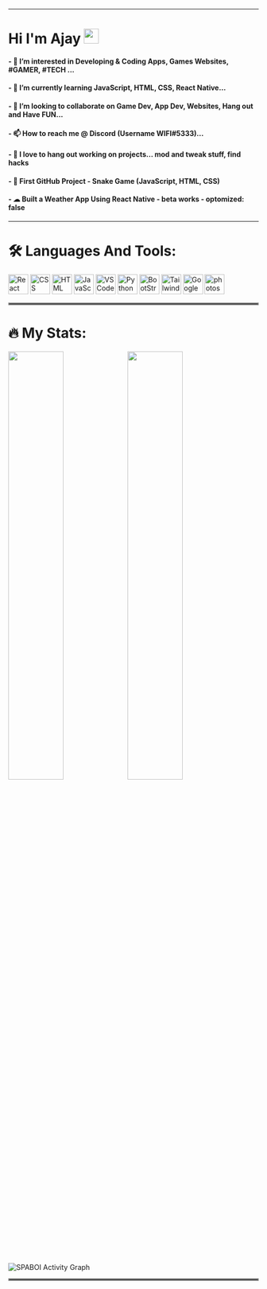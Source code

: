 ____________________________________________________________________________________________________________________________________________________________________________
 # Hi I'm Ajay <img src="https://user-images.githubusercontent.com/95515701/161590793-84b7436a-4045-4d73-9331-d164987ef7fe.gif" width="30px" height="30px">
 #### - 👀 I’m interested in Developing & Coding Apps, Games Websites, #GAMER, #TECH ...
 #### - 🌱 I’m currently learning JavaScript, HTML, CSS, React Native...
 #### - 💞️ I’m looking to collaborate on Game Dev, App Dev, Websites, Hang out and Have FUN...
 #### - 📫 How to reach me @ Discord (Username WIFI#5333)...
 #### - 🤗 I love to hang out working on projects... mod and tweak stuff, find hacks
 #### - 🐍 First GitHub Project - Snake Game (JavaScript, HTML, CSS)
 #### - ☁ Built a Weather App Using React Native - beta works - optomized: false
____________________________________________________________________________________________________________________________________________________________________________
# 🛠 Languages And Tools:
 <div>
  <img src="https://github.com/SPABOI/devicon/blob/master/icons/react/react-original-wordmark.svg" title="React" alt="React" width="40" height="40"/>
  <img src="https://github.com/SPABOI/devicon/blob/master/icons/css3/css3-plain-wordmark.svg"  title="CSS3" alt="CSS" width="40" height="40"/>
  <img src="https://github.com/SPABOI/devicon/blob/master/icons/html5/html5-original.svg" title="HTML5" alt="HTML" width="40" height="40"/>
  <img src="https://github.com/SPABOI/devicon/blob/master/icons/javascript/javascript-original.svg" title="JavaScript" alt="JavaScript" width="40" height="40"/>
  <img src="https://github.com/SPABOI/devicon/blob/master/icons/vscode/vscode-original.svg" title="VS Code" alt="VS Code" width="40" height="40"/>
  <img src="https://github.com/SPABOI/devicon/blob/master/icons/python/python-original.svg" title="Python" alt="Python" width="40" height="40"/>
  <img src="https://github.com/SPABOI/devicon/blob/master/icons/bootstrap/bootstrap-original.svg" titel="BootStrap" alt="BootStrap" width="40" height="40"/>
  <img src="https://github.com/SPABOI/devicon/blob/master/icons/tailwindcss/tailwindcss-plain.svg" title="Tailwind CSS" alt="Tailwind CSS" width="40" height="40"/>
  <img src="https://github.com/SPABOI/devicon/blob/master/icons/google/google-original.svg" title="Google" alt="Google" width="40" height="40"/>
 <img src="https://github.com/SPABOI/devicon/blob/master/icons/photoshop/photoshop-plain.svg" title="photoshop" alt="photoshop" width="40" height="40"/> 
       </div>
<hr style="border:2px solid gray"> </hr>

# 🔥 My Stats: 
<div style="flex-wrap:wrap">
 <img width="47%" src="https://github-readme-streak-stats.herokuapp.com/?user=SPABOI&theme=black-ice&hide_border=true&stroke=0000&background=060A0CD0">
<img align="left" src="https://github-readme-stats.vercel.app/api?username=SPABOI&show_icons=true&count_private=true&theme=react&hide_border=true&bg_color=060A0CD0" width="47% "/>
 <img alt="SPABOI Activity Graph" src="https://activity-graph.herokuapp.com/graph?username=SPABOI&bg_color=0D1117&color=5BCDEC&line=5BCDEC&point=FFFFFF&hide_border=true" />
</div>

<hr style="border:2px solid gray"> </hr>
